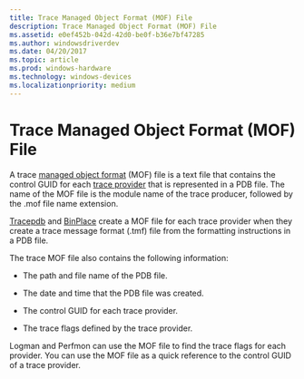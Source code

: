 ```yaml
---
title: Trace Managed Object Format (MOF) File
description: Trace Managed Object Format (MOF) File
ms.assetid: e0ef452b-042d-42d0-be0f-b36e7bf47285
ms.author: windowsdriverdev
ms.date: 04/20/2017
ms.topic: article
ms.prod: windows-hardware
ms.technology: windows-devices
ms.localizationpriority: medium
---
```


# Trace Managed Object Format (MOF) File


A trace [managed object format](http://go.microsoft.com/fwlink/p/?linkid=74565) (MOF) file is a text file that contains the control GUID for each [trace provider](trace-provider.md) that is represented in a PDB file. The name of the MOF file is the module name of the trace producer, followed by the .mof file name extension.

[Tracepdb](tracepdb.md) and [BinPlace](binplace.md) create a MOF file for each trace provider when they create a trace message format (.tmf) file from the formatting instructions in a PDB file.

The trace MOF file also contains the following information:

-   The path and file name of the PDB file.

-   The date and time that the PDB file was created.

-   The control GUID for each trace provider.

-   The trace flags defined by the trace provider.

Logman and Perfmon can use the MOF file to find the trace flags for each provider. You can use the MOF file as a quick reference to the control GUID of a trace provider.

